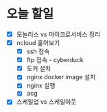 # 오늘 할일

- [x]  모놀리스 vs 마이크로서비스 정리
- [x]  ncloud 훑어보기
    - [x]  ssh 접속
    - [x]  ftp 접속 - cyberduck
    - [x]  도커 설치
    - [x]  nginx docker image 설치
    - [x]  nginx 실행
    - [x]  acg
- [x]  스케일업 vs 스케일아웃
